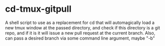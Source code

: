 # cd-tmux-gitpull
A shell script to use as a replacement for cd that will automagically load a new tmux window at the passed directory, and check if this directory is a git repo, and if it is it will issue a new pull request at the current branch. Also, can pass a desired branch via some command line argument, maybe "-b"
